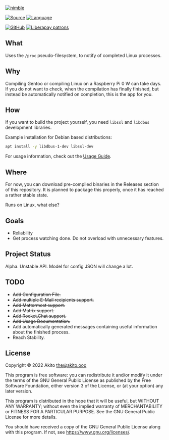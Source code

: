 [![nimble](https://raw.githubusercontent.com/yglukhov/nimble-tag/master/nimble.png)](https://nimble.directory/pkg/procwatch)

[![Source](https://img.shields.io/badge/project-source-2a2f33?style=plastic)](https://github.com/theAkito/procwatch)
[![Language](https://img.shields.io/badge/language-Nim-orange.svg?style=plastic)](https://nim-lang.org/)


[![GitHub](https://img.shields.io/badge/license-GPL--3.0-informational?style=plastic)](https://www.gnu.org/licenses/gpl-3.0.txt)
[![Liberapay patrons](https://img.shields.io/liberapay/patrons/Akito?style=plastic)](https://liberapay.com/Akito/)

## What
Uses the `/proc` pseudo-filesystem, to notify of completed Linux processes.

## Why
Compiling Gentoo or compiling Linux on a Raspberry Pi 0 W can take days.
If you do not want to check, when the compilation has finally finished, but instead be automatically notified on completion, this is the app for you.

## How
If you want to build the project yourself, you need `libssl` and `libdbus` development libraries.

Example installation for Debian based distributions:
```bash
apt install -y libdbus-1-dev libssl-dev
```

For usage information, check out the [Usage Guide](https://github.com/theAkito/procwatch/wiki/Usage-Guide).

## Where
For now, you can download pre-compiled binaries in the Releases section of this repository.
It is planned to package this properly, once it has reached a rather stable state.

Runs on Linux, what else?

## Goals
* Reliability
* Get process watching done. Do not overload with unnecessary features.

## Project Status
Alpha. Unstable API. Model for config JSON will change a lot.

## TODO
* ~~Add Configuration File.~~
* ~~Add multiple E-Mail recipients support.~~
* ~~Add Mattermost support.~~
* ~~Add Matrix support.~~
* ~~Add Rocket.Chat support.~~
* ~~Add Usage Documentation.~~
* Add automatically generated messages containing useful information about the finished process.
* Reach Stability.

## License
Copyright © 2022  Akito <the@akito.ooo>

This program is free software: you can redistribute it and/or modify
it under the terms of the GNU General Public License as published by
the Free Software Foundation, either version 3 of the License, or
(at your option) any later version.

This program is distributed in the hope that it will be useful,
but WITHOUT ANY WARRANTY; without even the implied warranty of
MERCHANTABILITY or FITNESS FOR A PARTICULAR PURPOSE.  See the
GNU General Public License for more details.

You should have received a copy of the GNU General Public License
along with this program.  If not, see <https://www.gnu.org/licenses/>.